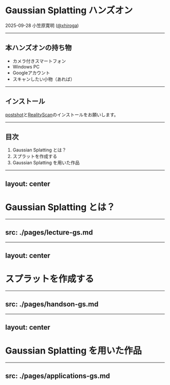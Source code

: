 # Gaussian Splatting ハンズオン
2025-09-28 小笠原寛明 ([@xhiroga](https://twitter.com/xhiroga))

---

## 本ハンズオンの持ち物

<p/>

- カメラ付きスマートフォン
- Windows PC
- Googleアカウント
- スキャンしたい小物（あれば）

---

## インストール

[postshot](https://www.jawset.com/)と[RealityScan](https://www.realityscan.com/en-US/news/realityscan-20-new-release-brings-powerful-new-features-to-a-rebranded-realitycapture)のインストールをお願いします。

---

## 目次

<p/>

1. Gaussian Splatting とは？
2. スプラットを作成する
3. Gaussian Splatting を用いた作品

---
layout: center
---

# Gaussian Splatting とは？

---
src: ./pages/lecture-gs.md
---
---
layout: center
---

# スプラットを作成する

---
src: ./pages/handson-gs.md
---
---
layout: center
---

# Gaussian Splatting を用いた作品

---
src: ./pages/applications-gs.md
---

